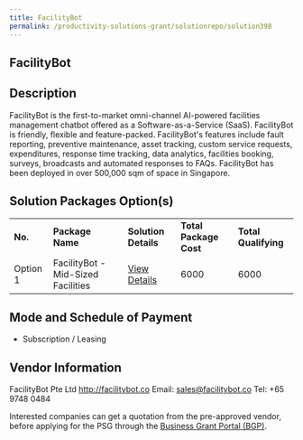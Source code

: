 ```yaml
---
title: FacilityBot
permalink: /productivity-solutions-grant/solutionrepo/solution398
---
```


## FacilityBot

## Description

FacilityBot is the first-to-market omni-channel AI-powered facilities management chatbot offered as a Software-as-a-Service (SaaS). FacilityBot is friendly, flexible and feature-packed. FacilityBot's features include fault reporting, preventive maintenance, asset tracking, custom service requests, expenditures, response time tracking, data analytics, facilities booking, surveys, broadcasts and automated responses to FAQs. FacilityBot has been deployed in over 500,000 sqm of space in Singapore.


## Solution Packages Option(s)

<table>
<tr>
<td><b>No.</b></td>
<td><b>Package Name</b></td>
<td><b>Solution Details</b></td>
<td><b>Total Package Cost</b></td>
<td><b>Total Qualifying</b></td>
</tr>
<tr>
<td>Option 1</td>
<td>FacilityBot - Mid-Sized Facilities</td>
<td><a href='https://www.gobusiness.gov.sg/images/psg/FacilityBot_20200189_Annex_3_20200625151434_Part_2.pdf'>View Details</a></td>
<td>6000</td>
<td>6000</td>
</tr>
</table>

## Mode and Schedule of Payment

 - Subscription / Leasing

## Vendor Information

 FacilityBot Pte Ltd
http://facilitybot.co
Email: sales@facilitybot.co
Tel: +65 9748 0484

Interested companies can get a quotation from the pre-approved vendor, before applying for the PSG through the <a href='https://www.businessgrants.gov.sg/'>Business Grant Portal (BGP)</a>.
<script src="/jquery/resize-tables.js"></script>
